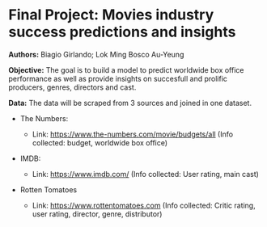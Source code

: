 # Final Project: Movies industry success predictions and insights

**Authors:** Biagio Girlando; Lok Ming Bosco Au-Yeung

**Objective:** The goal is to build a model to predict worldwide box office performance as well as provide insights on succesfull and prolific producers, genres, directors and cast.

**Data:** 
The data will be scraped from 3 sources and joined in one dataset.

- The Numbers:
   - Link: https://www.the-numbers.com/movie/budgets/all (Info collected: budget, worldwide box office)

- IMDB:
   - Link: https://www.imdb.com/ (Info collected: User rating, main cast)
 
- Rotten Tomatoes
   - Link: https://www.rottentomatoes.com (Info collected: Critic rating, user rating, director, genre, distributor)

